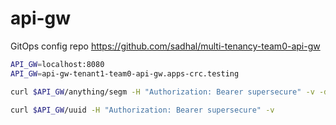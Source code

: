 # api-gw

GitOps config repo https://github.com/sadhal/multi-tenancy-team0-api-gw

```bash
API_GW=localhost:8080
API_GW=api-gw-tenant1-team0-api-gw.apps-crc.testing

curl $API_GW/anything/segm -H "Authorization: Bearer supersecure" -v -d @Dockerfile -H "Content-Type: application/json"

curl $API_GW/uuid -H "Authorization: Bearer supersecure" -v 


```